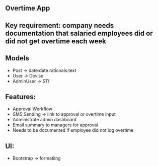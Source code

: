## Overtime App

## Key requirement: company needs documentation that salaried employees did or did not get overtime each week

## Models
- Post -> date:date rationals:text
- User -> Devise
- AdminUser -> STI

## Features:
- Approval Workflow
- SMS Sending -> link to approval or overtime input
- Administrate admin dashboard
- Email summary to managers for approval
- Needs to be documented if employee did not log overtime

## UI:
- Bootstrap -> formatiing